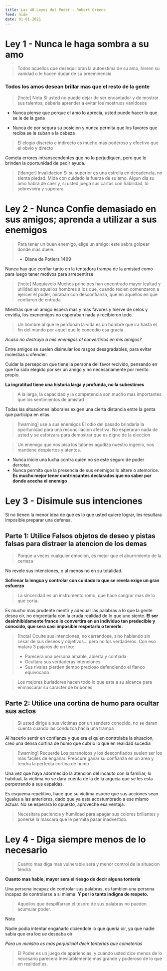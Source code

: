 ```yaml
---
title: Las 48 Leyes del Poder - Robert Greene
feed: hide
date: 01-01-2021
---
```

# Ley 1 - Nunca le haga sombra a su amo

> Todos aquellos que desequilibran la autoestima de su amo, hieren su vanidad o le hacen dudar de su preeminencia

### Todos los amos desean brillar mas que el resto de la gente

>[!note] Nota
>Si usted no puede dejar de ser encantador y de mostrar sus talentos, deberia aprender a evitar los mostruos vanidosos

- Nunca piense que porque el amo lo aprecia, usted puede hacer lo que se le de la gana

- Nunca de por segura su posicion y nunca permita que los favores que reciba se le suban a la cabeza

> El elogio discreto e indirecto es mucho mas poderoso y efectivo que el obvio y directo

Cometa errores intranscendentes que no lo perjudiquen, pero que le brinden la oportunidad de pedir ayuda.

>[!danger] Invalidacion
>Si su superior es una estrella en decadencia, no sienta piedad. Mida con cuidado la fuerza de su amo. Algun dia su amo habra de caer y, si usted juega sus cartas con habilidad, lo sobrevivira y superara

# Ley 2 - Nunca Confie demasiado en sus amigos; aprenda a utilizar a sus enemigos

> Para tener un buen enemigo, elige un amigo: este sabra golpear donde mas duele. 
> - **Diane de Potiers 1499**

Nunca hay que confiar tanto en la tentadora trampa de la amistad como para luego tener motivos para arrepentirse

>[!note] Maquiavelo
>Muchos principes han encontrado mayor lealtad y utilidad en aquellos hombres a los que, cuando recien comenzaron a ejercer el poder, miraban con desconfianza, que en aquellos en que confiaron de entrada

Mientras que un amigo espera mas y mas favores y hierve de celos y envidia, los exenemigos no esperaban nada y recibieron todo. 

> Un hombre al que le perdonan la vida es un hombre que ira hasta el fin del mundo por aquel que le concedio esa gracia.

*Acaso no destruyo a mis enemigos al convertirlos en mis amigos?*

Entre amigos se suelen disimular los rasgos desagradables, para evitar molestias u ofender. 

Cuidar la persepcion que tiene la persona del favor recivido, pensando en que ha sido elegido por ser un amigo y no necesariamente por merito propio. 

**La ingratitud tiene una historia larga y profunda, no la subestimes**

> A la larga, la capacidad y la competencia son mucho mas importantes que los sentimientos de amistad

Todas las situaciones laborales exigen una cierta distancia entre la genta que participa en ellas.

>[!warning] use a sus enemigos
>El odio del pasado brindaria la oportunidad para una reconciliacion afectiva. No esperaran nada de usted y se esforzara para demostrar que es digno de la eleccion

> Un enemigo que nos pisa los talones agudiza nuestro ingenio, nos mantiene despiertos y atentos. 

- Nunca inicie una lucha contra quien no se este seguro de poder derrotar.
- Nunca permita que la presencia de sus enemigos lo altere o atemorice. **Es mucho mejor tener contrincantes declarados que no saber por donde acecha el enemigo**

# Ley 3 - Disimule sus intenciones 

Si no tienen la menor idea de que es lo que usted quiere lograr, les resultara imposible preparar una defensa.

## Parte 1: Utilice Falsos objetos de deseo y pistas falsas para distraer la atencion de los demas

> Porque a veces cualquier emocion, es mejor que el aburrimiento de la certeza

No revele sus intenciones, o al menos no en su totalidad. 

**Sofrenar la lengua y controlar con cuidado lo que se revela exige un gran esfuerzo**

> La sinceridad es un instrumento romo, que hace sangrar mas de lo que corta.

Es mucho mas prudente mentir y adecuar las palabras a lo que la gente desea oir, no engrentarla con la cruda realidad de lo que uno siente.
**El ser desinhibidamente franco lo convertira en un individuo tan predecible y conocido, que sera casi imposible respetarlo o temerle.**

>[!nota] 
>Oculte sus intenciones, no cerrandose, sino hablando sin cesar de sus deseos y objetivos... pero no los verdaderos. Con eso matara 3 pajaros de un tiro:
>- Parecera una persona amable, abierta y confiada
>- Ocultara sus verdaderas intenciones
>- Sus rivales pierden tiempo precioso defendiendo el flanco equivocado

> Los mejores burladores hacen todo lo que esta a su alcance para enmascarar su caracter de bribones


## Parte 2: Utilice una cortina de humo para ocultar sus actos

> Si usted dirige a sus victimas por un sendero conocido, no se daran cuenta cuando las conduzca hacia una trampa

 Al hacerlo sentir en confianza y que era el quien controlaba la situacion, creo una densa cortina de humo que cubrio lo que en realidad sucedia

>[!warning] Recuerde
>Los paranoicos y los desconfiados suelen ser los mas faciles de engañar. Preocure ganar su confianza en un area y tendra la perfecta cortina de humo

Una vez que haya adormecido la atencion del incauto con la familiar, lo habitual, la victima no se dara cuenta de la de la argucia que se les esta perpetrando a sus espaldas.

Es esquema repetitivo, hace que su victima espere que sus acciones sean iguales a las anteriores, dado que ya esta acostumbrado a ese mismo actuar. No se esperara lo opuesto, aproveche esa ventaja.

> Necesitara paciencia y humildad para apagar sus colores brillantes y ponerse la mascara que le permita pasar inadvertido. 


# Ley 4 - Diga siempre menos de lo necesario

> Cuanto mas diga mas vulnerable sera y menor control de la situacion tendra

**Cuanto mas hable, mayor sera el riesgo de decir alguna tonteria**

Una persona incapaz de controlar sus palabras, es tambien una persona incapaz de controlarse a si misma. **Y por lo tanto indigna de respeto.**

> Aquellos que despilfarran el tesoro de sus palabras no pueden acumular poder.

>[!note]
>Nadie podia intentar engañarlo diciendole lo que queria oir, ya que nadie sabia que era loq ue deseaba oir

*Para un ministro es mas perjudicial decir tonterias que cometerlas*

> El Poder es un juego de apariencias, y cuando usted dice menos de lo necesario parecera Inevitablemente mas grande y poderoso de lo que en realidad es.




